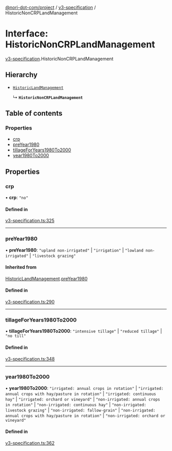 [@nori-dot-com/project](../README.md) / [v3-specification](../modules/v3_specification.md) / HistoricNonCRPLandManagement

# Interface: HistoricNonCRPLandManagement

[v3-specification](../modules/v3_specification.md).HistoricNonCRPLandManagement

## Hierarchy

- [`HistoricLandManagement`](v3_specification.HistoricLandManagement.md)

  ↳ **`HistoricNonCRPLandManagement`**

## Table of contents

### Properties

- [crp](v3_specification.HistoricNonCRPLandManagement.md#crp)
- [preYear1980](v3_specification.HistoricNonCRPLandManagement.md#preyear1980)
- [tillageForYears1980To2000](v3_specification.HistoricNonCRPLandManagement.md#tillageforyears1980to2000)
- [year1980To2000](v3_specification.HistoricNonCRPLandManagement.md#year1980to2000)

## Properties

### crp

• **crp**: ``"no"``

#### Defined in

[v3-specification.ts:325](https://github.com/nori-dot-eco/nori-dot-com/blob/e34c57a/packages/project/src/v3-specification.ts#L325)

___

### preYear1980

• **preYear1980**: ``"upland non-irrigated"`` \| ``"irrigation"`` \| ``"lowland non-irrigated"`` \| ``"livestock grazing"``

#### Inherited from

[HistoricLandManagement](v3_specification.HistoricLandManagement.md).[preYear1980](v3_specification.HistoricLandManagement.md#preyear1980)

#### Defined in

[v3-specification.ts:290](https://github.com/nori-dot-eco/nori-dot-com/blob/e34c57a/packages/project/src/v3-specification.ts#L290)

___

### tillageForYears1980To2000

• **tillageForYears1980To2000**: ``"intensive tillage"`` \| ``"reduced tillage"`` \| ``"no till"``

#### Defined in

[v3-specification.ts:348](https://github.com/nori-dot-eco/nori-dot-com/blob/e34c57a/packages/project/src/v3-specification.ts#L348)

___

### year1980To2000

• **year1980To2000**: ``"irrigated: annual crops in rotation"`` \| ``"irrigated: annual crops with hay/pasture in rotation"`` \| ``"irrigated: continuous hay"`` \| ``"irrigated: orchard or vineyard"`` \| ``"non-irrigated: annual crops in rotation"`` \| ``"non-irrigated: continuous hay"`` \| ``"non-irrigated: livestock grazing"`` \| ``"non-irrigated: fallow-grain"`` \| ``"non-irrigated: annual crops with hay/pasture in rotation"`` \| ``"non-irrigated: orchard or vineyard"``

#### Defined in

[v3-specification.ts:362](https://github.com/nori-dot-eco/nori-dot-com/blob/e34c57a/packages/project/src/v3-specification.ts#L362)
